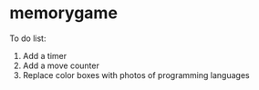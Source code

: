 # memorygame
To do list:
1. Add a timer
2. Add a move counter
3. Replace color boxes with photos of programming languages
